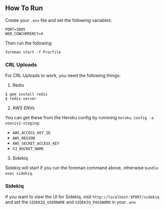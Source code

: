 ## How To Run

Create your `.env` file and set the following variables:

```
PORT=3005
WEB_CONCURRENCY=4
```

Then run the following:

`foreman start -f Procfile`

### CRL Uploads

For CRL Uploads to work, you need the following things:

1) Redis

```
$ gem install redis
$ redis-server
```

2) AWS ENVs

You can get these from the Heroku config by runnning `heroku config -a noovis2-staging`:

* `AWS_ACCESS_KEY_ID`
* `AWS_REGION`
* `AWS_SECRET_ACCESS_KEY`
* `S3_BUCKET_NAME`

3) Sidekiq

Sidekiq will start if you run the foreman command above, otherwise `bundle exec sidekiq`.

### Sidekiq

If you want to view the UI for Sidekiq, visit `http://localhost:$PORT/sidekiq` and set the `SIDEKIQ_USERNAME` and `SIDEKIQ_PASSWORD` in your `.env`
